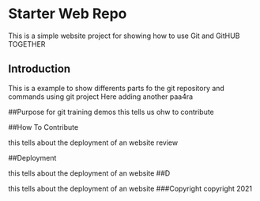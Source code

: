 # Starter Web Repo

This is a simple website project for showing how to 
use Git and GitHUB TOGETHER

## Introduction
This is a example to show differents parts fo the git repository and
commands using git project
Here adding another paa4ra

##Purpose
 for git training demos
this tells us ohw to contribute

##How To Contribute


this tells about the deployment of an website
review

##Deployment


this tells about the deployment of an website
##D


this tells about the deployment of an website
###Copyright
copyright 2021